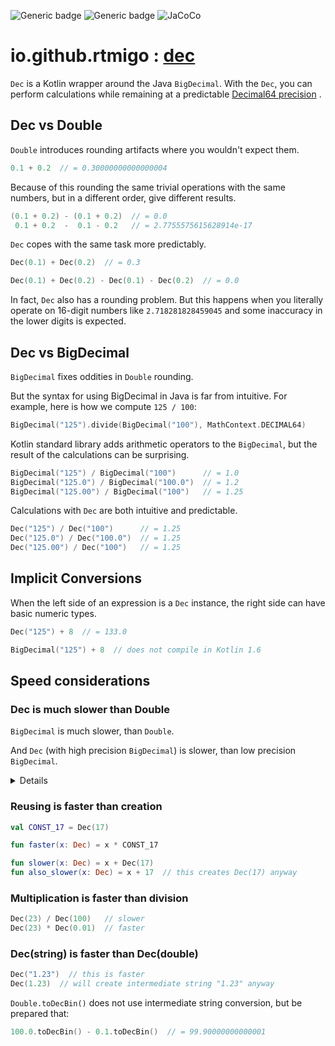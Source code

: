 ![Generic badge](https://img.shields.io/badge/maturity-experimental-red.svg)
![Generic badge](https://img.shields.io/badge/JVM-9-blue.svg)
![JaCoCo](https://raw.github.com/rtmigo/dec_kt/dev_updated_by_actions/.github/badges/jacoco.svg)

# io.github.rtmigo : [dec](https://github.com/rtmigo/dec_kt#readme)

`Dec` is a Kotlin wrapper around the Java `BigDecimal`. With the `Dec`, you
can perform calculations while remaining at a
predictable [Decimal64 precision](https://en.wikipedia.org/wiki/Decimal64_floating-point_format)
.

## Dec vs Double

`Double` introduces rounding artifacts where you wouldn't expect them.

```kotlin
0.1 + 0.2  // = 0.30000000000000004
```

Because of this rounding the same trivial operations with the same numbers, but
in a different order, give different results.

```kotlin
(0.1 + 0.2) - (0.1 + 0.2)  // = 0.0
 0.1 + 0.2  -  0.1 - 0.2   // = 2.7755575615628914e-17
```

`Dec` copes with the same task more predictably.

```kotlin
Dec(0.1) + Dec(0.2)  // = 0.3

Dec(0.1) + Dec(0.2) - Dec(0.1) - Dec(0.2)  // = 0.0
```

In fact, `Dec` also has a rounding problem. But this happens when you literally
operate on 16-digit numbers like `2.718281828459045` and some inaccuracy in the
lower digits is expected.

## Dec vs BigDecimal

`BigDecimal` fixes oddities in `Double` rounding.

But the syntax for using BigDecimal in Java is far from intuitive. For example,
here is how we compute `125 / 100`:

```kotlin
BigDecimal("125").divide(BigDecimal("100"), MathContext.DECIMAL64)
```

Kotlin standard library adds arithmetic operators to the `BigDecimal`, but
the result of the calculations can be surprising.

```kotlin
BigDecimal("125") / BigDecimal("100")      // = 1.0
BigDecimal("125.0") / BigDecimal("100.0")  // = 1.2
BigDecimal("125.00") / BigDecimal("100")   // = 1.25
```

Calculations with `Dec` are both intuitive and predictable.

```kotlin
Dec("125") / Dec("100")      // = 1.25
Dec("125.0") / Dec("100.0")  // = 1.25
Dec("125.00") / Dec("100")   // = 1.25 
```

## Implicit Conversions

When the left side of an expression is a `Dec` instance, the right side can have
basic numeric types.

```kotlin
Dec("125") + 8  // = 133.0

BigDecimal("125") + 8  // does not compile in Kotlin 1.6
```

## Speed considerations

### Dec is much slower than Double

`BigDecimal` is much slower, than `Double`.

And `Dec` (with high precision `BigDecimal`) is slower, than low precision `BigDecimal`.


<details>

Don't let
[benchmarks](https://medium.com/@ezioamf/bigdecimal-is-also-faster-than-double-with-the-extra-rounding-834004cc7e2f)
fool you. BigDecimal is only as fast when we compare rounding doubles to rounding BigDecimals,
not keeping precision.

</details>



### Reusing is faster than creation

```kotlin
val CONST_17 = Dec(17)

fun faster(x: Dec) = x * CONST_17

fun slower(x: Dec) = x + Dec(17)
fun also_slower(x: Dec) = x + 17  // this creates Dec(17) anyway
```

### Multiplication is faster than division

```kotlin
Dec(23) / Dec(100)   // slower
Dec(23) * Dec(0.01)  // faster
```

### Dec(string) is faster than Dec(double)

```kotlin
Dec("1.23")  // this is faster
Dec(1.23)  // will create intermediate string "1.23" anyway
```

`Double.toDecBin()` does not use intermediate string conversion, but be prepared
that:

```kotlin
100.0.toDecBin() - 0.1.toDecBin()  // = 99.90000000000001
```
